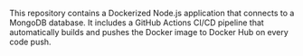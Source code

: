  This repository contains a Dockerized Node.js application that connects to a MongoDB database. 
It includes a GitHub Actions CI/CD pipeline that automatically builds and pushes the Docker image to Docker Hub on every code push.
